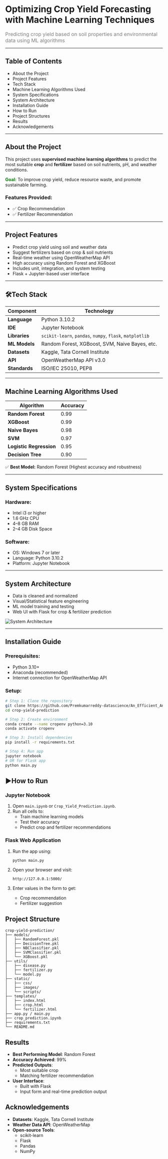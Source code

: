 <h1> Optimizing Crop Yield Forecasting with Machine Learning Techniques </h1>

<p>
  <font color="gray" size="3">Predicting crop yield based on soil properties and environmental data using ML algorithms</font>
</p>

---

## Table of Contents

- About the Project
- Project Features
- Tech Stack
- Machine Learning Algorithms Used
- System Specifications
- System Architecture
- Installation Guide
- How to Run
- Project Structures
- Results
- Acknowledgements

---

## About the Project

This project uses **supervised machine learning algorithms** to predict the most suitable **crop** and **fertilizer** based on soil nutrients, pH, and weather conditions.

<font color="green"><b>Goal:</b></font> To improve crop yield, reduce resource waste, and promote sustainable farming.

### Features Provided:
- ✅ Crop Recommendation
- ✅ Fertilizer Recommendation

---

## Project Features

-  Predict crop yield using soil and weather data
-  Suggest fertilizers based on crop & soil nutrients
-  Real-time weather using OpenWeatherMap API
-  High accuracy using Random Forest and XGBoost
-  Includes unit, integration, and system testing
-  Flask + Jupyter-based user interface

---

##  🛠️Tech Stack

| Component         | Technology                                                   |
|------------------|--------------------------------------------------------------|
| **Language**      | Python 3.10.2                                                |
| **IDE**           | Jupyter Notebook                                             |
| **Libraries**     | `scikit-learn`, `pandas`, `numpy`, `flask`, `matplotlib`    |
| **ML Models**     | Random Forest, XGBoost, SVM, Naive Bayes, etc.              |
| **Datasets**      | Kaggle, Tata Cornell Institute                              |
| **API**           | OpenWeatherMap API v3.0                                     |
| **Standards**     | ISO/IEC 25010, PEP8                                          |

---

## Machine Learning Algorithms Used

| Algorithm           | Accuracy |
|---------------------|----------|
| **Random Forest**   | 0.99     |
| **XGBoost**         | 0.99     |
| **Naive Bayes**     | 0.98     |
| **SVM**             | 0.97     |
| **Logistic Regression** | 0.95 |
| **Decision Tree**   | 0.90     |

✅ **Best Model:** Random Forest (Highest accuracy and robustness)

---

## System Specifications

###  Hardware:
- Intel i3 or higher
- 1.6 GHz CPU
- 4–8 GB RAM
- 2–4 GB Disk Space

###  Software:
- OS: Windows 7 or later
- Language: Python 3.10.2
- Platform: Jupyter Notebook

---

## System Architecture


- Data is cleaned and normalized
- Visual/Statistical feature engineering
- ML model training and testing
- Web UI with Flask for crop & fertilizer prediction

![System Architecture](https://github.com/Premkumarreddy-datascience/An_Efficient_Analysis_of_Crop_Yield_Prediction_Using_Machine_Learning_Techniques/blob/main/app/static/images/Architecture.jpg)

---

## Installation Guide

###  Prerequisites:
- Python 3.10+
- Anaconda (recommended)
- Internet connection for OpenWeatherMap API

### Setup:

```bash
# Step 1: Clone the repository
git clone https://github.com/Premkumarreddy-datascience/An_Efficient_Analysis_of_Crop_Yield_Prediction_Using_Machine_Learning_Techniques
cd crop-yield-prediction

# Step 2: Create environment
conda create --name cropenv python=3.10
conda activate cropenv

# Step 3: Install dependencies
pip install -r requirements.txt

# Step 4: Run app
jupyter notebook
# OR for Flask app
python main.py
```
## ▶How to Run

###  Jupyter Notebook

1. Open `main.ipynb` or `Crop_Yield_Prediction.ipynb`.
2. Run all cells to:
   - Train machine learning models
   - Test their accuracy
   - Predict crop and fertilizer recommendations

###  Flask Web Application

1. Run the app using:

   ```bash
   python main.py
   ```

2. Open your browser and visit:

   ```
   http://127.0.0.1:5000/
   ```

3. Enter values in the form to get:
   - Crop recommendation
   - Fertilizer suggestion

## Project Structure

```
crop-yield-prediction/
├── models/
│   ├── RandomForest.pkl
│   ├── DecisionTree.pkl
│   ├── NBClassifier.pkl
│   ├── SVMClassifier.pkl
│   └── XGBoost.pkl
├── utils/
│   ├── disease.py
│   ├── fertilizer.py
│   └── model.py
├── static/
│   ├── css/
│   ├── images/
│   └── scripts/
├── templates/
│   ├── index.html
│   ├── crop.html
│   └── fertilizer.html
├── app.py / main.py
├── crop_prediction.ipynb
├── requirements.txt
└── README.md
```

## Results

- **Best Performing Model**: Random Forest
- **Accuracy Achieved**: 99%
- **Predicted Outputs**:
  - Most suitable crop
  - Matching fertilizer recommendation
- **User Interface**:
  - Built with Flask
  - Input form and real-time prediction output

## Acknowledgements

- **Datasets**: Kaggle, Tata Cornell Institute
- **Weather Data API**: OpenWeatherMap
- **Open-source Tools**:
  - scikit-learn
  - Flask
  - Pandas
  - NumPy
